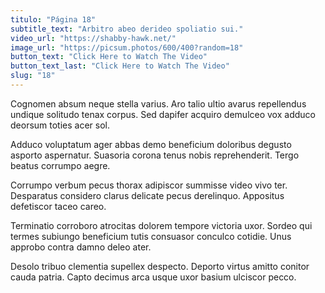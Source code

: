 ```yaml
---
titulo: "Página 18"
subtitle_text: "Arbitro abeo derideo spoliatio sui."
video_url: "https://shabby-hawk.net/"
image_url: "https://picsum.photos/600/400?random=18"
button_text: "Click Here to Watch The Video"
button_text_last: "Click Here to Watch The Video"
slug: "18"
---
```


Cognomen absum neque stella varius. Aro talio ultio avarus repellendus undique solitudo tenax corpus. Sed dapifer acquiro demulceo vox adduco deorsum toties acer sol.

Adduco voluptatum ager abbas demo beneficium doloribus degusto asporto aspernatur. Suasoria corona tenus nobis reprehenderit. Tergo beatus corrumpo aegre.

Corrumpo verbum pecus thorax adipiscor summisse video vivo ter. Desparatus considero clarus delicate pecus derelinquo. Appositus defetiscor taceo careo.

Terminatio corroboro atrocitas dolorem tempore victoria uxor. Sordeo qui termes subiungo beneficium tutis consuasor conculco cotidie. Unus approbo contra damno deleo ater.

Desolo tribuo clementia supellex despecto. Deporto virtus amitto conitor cauda patria. Capto decimus arca usque uxor basium ulciscor pecco.

